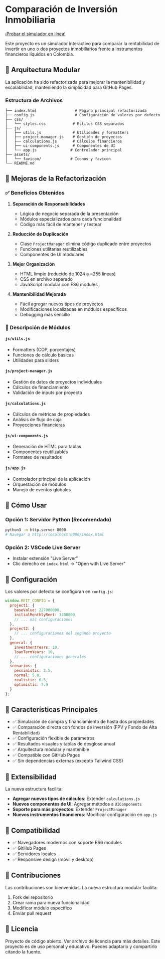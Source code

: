 # Comparación de Inversión Inmobiliaria

[¡Probar el simulador en línea!](https://json724.github.io/comparador-inversion-inmobiliaria/)

Este proyecto es un simulador interactivo para comparar la rentabilidad de invertir en uno o dos proyectos inmobiliarios frente a instrumentos financieros líquidos en Colombia.

## 🚀 Arquitectura Modular

La aplicación ha sido refactorizada para mejorar la mantenibilidad y escalabilidad, manteniendo la simplicidad para GitHub Pages.

### Estructura de Archivos

```
├── index.html                 # Página principal refactorizada
├── config.js                  # Configuración de valores por defecto
├── css/
│   └── styles.css            # Estilos CSS separados
├── js/
│   ├── utils.js              # Utilidades y formatters
│   ├── project-manager.js    # Gestión de proyectos
│   ├── calculations.js       # Cálculos financieros
│   ├── ui-components.js      # Componentes de UI
│   └── app.js               # Controlador principal
├── assets/
│   └── favicon/             # Íconos y favicon
└── README.md
```

## 🔧 Mejoras de la Refactorización

### ✅ Beneficios Obtenidos

1. **Separación de Responsabilidades**
   - Lógica de negocio separada de la presentación
   - Módulos especializados para cada funcionalidad
   - Código más fácil de mantener y testear

2. **Reducción de Duplicación**
   - Clase `ProjectManager` elimina código duplicado entre proyectos
   - Funciones utilitarias reutilizables
   - Componentes de UI modulares

3. **Mejor Organización**
   - HTML limpio (reducido de 1024 a ~255 líneas)
   - CSS en archivo separado
   - JavaScript modular con ES6 modules

4. **Mantenibilidad Mejorada**
   - Fácil agregar nuevos tipos de proyectos
   - Modificaciones localizadas en módulos específicos
   - Debugging más sencillo

### 📁 Descripción de Módulos

#### `js/utils.js`
- Formatters (COP, porcentajes)
- Funciones de cálculo básicas
- Utilidades para sliders

#### `js/project-manager.js`
- Gestión de datos de proyectos individuales
- Cálculos de financiamiento
- Validación de inputs por proyecto

#### `js/calculations.js`
- Cálculos de métricas de propiedades
- Análisis de flujo de caja
- Proyecciones financieras

#### `js/ui-components.js`
- Generación de HTML para tablas
- Componentes reutilizables
- Formateo de resultados

#### `js/app.js`
- Controlador principal de la aplicación
- Orquestación de módulos
- Manejo de eventos globales

## 🚀 Cómo Usar

### Opción 1: Servidor Python (Recomendado)
```bash
python3 -m http.server 8000
# Navegar a http://localhost:8000/index.html
```

### Opción 2: VSCode Live Server
- Instalar extensión "Live Server"
- Clic derecho en `index.html` → "Open with Live Server"

## 🔧 Configuración

Los valores por defecto se configuran en `config.js`:

```javascript
window.REIT_CONFIG = {
  project1: {
    baseValue: 227000000,
    initialMonthlyRent: 1400000,
    // ... más configuraciones
  },
  project2: {
    // ... configuraciones del segundo proyecto
  },
  general: {
    investmentYears: 10,
    loanTermYears: 10,
    // ... configuraciones generales
  },
  scenarios: {
    pessimistic: 2.5,
    normal: 5.0,
    realistic: 6.5,
    optimistic: 7.9
  }
};
```

## 🌟 Características Principales

- ✅ Simulación de compra y financiamiento de hasta dos propiedades
- ✅ Comparación directa con fondos de inversión (FPV y Fondo de Alta Rentabilidad)
- ✅ Configuración flexible de parámetros
- ✅ Resultados visuales y tablas de desglose anual
- ✅ Arquitectura modular y mantenible
- ✅ Compatible con GitHub Pages
- ✅ Sin dependencias externas (excepto Tailwind CSS)

## 🚀 Extensibilidad

La nueva estructura facilita:

- **Agregar nuevos tipos de cálculos**: Extender `calculations.js`
- **Nuevos componentes de UI**: Agregar métodos a `UIComponents`
- **Soporte para más proyectos**: Extender `ProjectManager`
- **Nuevos instrumentos financieros**: Modificar configuración en `app.js`

## 📱 Compatibilidad

- ✅ Navegadores modernos con soporte ES6 modules
- ✅ GitHub Pages
- ✅ Servidores locales
- ✅ Responsive design (móvil y desktop)

## 🤝 Contribuciones

Las contribuciones son bienvenidas. La nueva estructura modular facilita:

1. Fork del repositorio
2. Crear rama para nueva funcionalidad
3. Modificar módulo específico
4. Enviar pull request

## 📄 Licencia

Proyecto de código abierto. Ver archivo de licencia para más detalles.
Este proyecto es de uso personal y educativo. Puedes adaptarlo y compartirlo citando la fuente.
